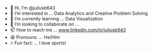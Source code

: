 - 👋 Hi, I’m @juliusb643
- 👀 I’m interested in ... Data Analytics and Creative Problem Solving
- 🌱 I’m currently learning ... Data Visualization
- 💞️ I’m looking to collaborate on ... 
- 📫 How to reach me ... www.linkedin.com/in/juliusb643 
- 😄 Pronouns: ... He/Him
- ⚡ Fun fact: ... I love sports!

<!---
juliusb643/juliusb643 is a ✨ special ✨ repository because its `README.md` (this file) appears on your GitHub profile.
You can click the Preview link to take a look at your changes.
--->
